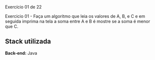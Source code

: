 
Exercício 01 de 22

Exercicio 01 - Faça um algoritmo que leia os valores de A, B, e C e em seguida imprima na tela a soma entre A e B é mostre se a soma é menor que C.


## Stack utilizada



**Back-end:** Java

